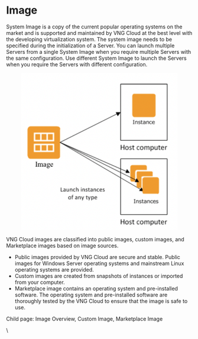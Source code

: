 # Image

System Image is a copy of the current popular operating systems on the market and is supported and maintained by VNG Cloud at the best level with the developing virtualization system. The system image needs to be specified during the initialization of a Server. You can launch multiple Servers from a single System Image when you require multiple Servers with the same configuration. Use different System Image to launch the Servers when you require the Servers with different configuration.

<figure><img src="../../.gitbook/assets/image (73).png" alt=""><figcaption></figcaption></figure>

VNG Cloud images are classified into public images, custom images, and Marketplace images based on image sources.

* Public images provided by VNG Cloud are secure and stable. Public images for Windows Server operating systems and mainstream Linux operating systems are provided.
* Custom images are created from snapshots of instances or imported from your computer.
* Marketplace image contains an operating system and pre-installed software. The operating system and pre-installed software are thoroughly tested by the VNG Cloud to ensure that the image is safe to use.

Child page: Image Overview, Custom Image, Marketplace Image

\
